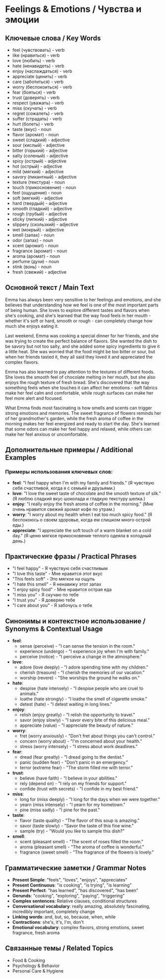 # Feelings & Emotions / Чувства и эмоции

## Ключевые слова / Key Words
- feel (чувствовать) - verb
- like (нравиться) - verb
- love (любить) - verb
- hate (ненавидеть) - verb
- enjoy (наслаждаться) - verb
- appreciate (ценить) - verb
- care (заботиться) - verb
- worry (беспокоиться) - verb
- fear (бояться) - verb
- trust (доверять) - verb
- respect (уважать) - verb
- miss (скучать) - verb
- regret (сожалеть) - verb
- suffer (страдать) - verb
- hurt (болеть) - verb
- taste (вкус) - noun
- flavor (аромат) - noun
- sweet (сладкий) - adjective
- sour (кислый) - adjective
- bitter (горький) - adjective
- salty (соленый) - adjective
- spicy (острый) - adjective
- hot (острый) - adjective
- mild (мягкий) - adjective
- savory (пикантный) - adjective
- texture (текстура) - noun
- touch (прикосновение) - noun
- feel (ощущение) - noun
- soft (мягкий) - adjective
- hard (твердый) - adjective
- smooth (гладкий) - adjective
- rough (грубый) - adjective
- sticky (липкий) - adjective
- slippery (скользкий) - adjective
- wet (мокрый) - adjective
- smell (запах) - noun
- odor (запах) - noun
- scent (аромат) - noun
- fragrance (аромат) - noun
- aroma (аромат) - noun
- perfume (духи) - noun
- stink (вонь) - noun
- fresh (свежий) - adjective

## Основной текст / Main Text

Emma has always been very sensitive to her feelings and emotions, and she believes that understanding how we feel is one of the most important parts of being human. She loves to explore different tastes and flavors when she's cooking, and she's learned that the way food feels in her mouth - whether it's soft or hard, smooth or rough - can completely change how much she enjoys eating it.

Last weekend, Emma was cooking a special dinner for her friends, and she was trying to create the perfect balance of flavors. She wanted the dish to be savory but not too salty, and she added some spicy ingredients to give it a little heat. She was worried that the food might be too bitter or sour, but when her friends tasted it, they all said they loved it and appreciated the complex flavors.

Emma has also learned to pay attention to the textures of different foods. She loves the smooth feel of chocolate melting in her mouth, but she also enjoys the rough texture of fresh bread. She's discovered that the way something feels when she touches it can affect her emotions - soft fabrics make her feel calm and comfortable, while rough surfaces can make her feel more alert and focused.

What Emma finds most fascinating is how smells and scents can trigger strong emotions and memories. The sweet fragrance of flowers reminds her of her grandmother's garden, while the fresh aroma of coffee in the morning makes her feel energized and ready to start the day. She's learned that some odors can make her feel happy and relaxed, while others can make her feel anxious or uncomfortable.

## Дополнительные примеры / Additional Examples

### Примеры использования ключевых слов:
- **feel**: "I feel happy when I'm with my family and friends." (Я чувствую себя счастливой, когда я с семьей и друзьями.)
- **love**: "I love the sweet taste of chocolate and the smooth texture of silk." (Я люблю сладкий вкус шоколада и гладкую текстуру шелка.)
- **enjoy**: "I really enjoy the fresh aroma of coffee in the morning." (Мне очень нравится свежий аромат кофе по утрам.)
- **worry**: "I worry about my health when I eat too much spicy food." (Я беспокоюсь о своем здоровье, когда ем слишком много острой еды.)
- **appreciate**: "I appreciate the soft touch of a warm blanket on a cold day." (Я ценю мягкое прикосновение теплого одеяла в холодный день.)

## Практические фразы / Practical Phrases

- "I feel happy" - Я чувствую себя счастливым
- "I love this taste" - Мне нравится этот вкус
- "This feels soft" - Это мягкое на ощупь
- "I hate this smell" - Я ненавижу этот запах
- "I enjoy spicy food" - Мне нравится острая еда
- "I miss you" - Я скучаю по тебе
- "I trust you" - Я доверяю тебе
- "I care about you" - Я забочусь о тебе

## Синонимы и контекстное использование / Synonyms & Contextual Usage

- **feel**: 
  - sense (perceive) - "I can sense the tension in the room."
  - experience (undergo) - "I experience joy when I'm with family."
  - perceive (notice) - "I perceive a change in the atmosphere."
- **love**: 
  - adore (love deeply) - "I adore spending time with my children."
  - cherish (treasure) - "I cherish the memories of our vacation."
  - worship (revere) - "She worships the ground he walks on."
- **hate**: 
  - despise (hate intensely) - "I despise people who are cruel to animals."
  - loathe (hate strongly) - "I loathe the smell of cigarette smoke."
  - detest (hate) - "I detest waiting in long lines."
- **enjoy**: 
  - relish (enjoy greatly) - "I relish the opportunity to travel."
  - savor (enjoy slowly) - "I savor every bite of this delicious meal."
  - appreciate (value) - "I appreciate the beauty of nature."
- **worry**: 
  - fret (worry anxiously) - "Don't fret about things you can't control."
  - concern (worry about) - "I'm concerned about your health."
  - stress (worry intensely) - "I stress about work deadlines."
- **fear**: 
  - dread (fear greatly) - "I dread going to the dentist."
  - panic (sudden fear) - "Don't panic in an emergency."
  - terror (extreme fear) - "The storm filled me with terror."
- **trust**: 
  - believe (have faith) - "I believe in your abilities."
  - rely (depend on) - "I rely on my friends for support."
  - confide (trust with secrets) - "I confide in my best friend."
- **miss**: 
  - long for (miss deeply) - "I long for the days when we were together."
  - yearn (miss intensely) - "I yearn for my hometown."
  - pine (miss sadly) - "I pine for the past."
- **taste**: 
  - flavor (taste quality) - "The flavor of this soup is amazing."
  - savor (taste slowly) - "Savor the taste of this fine wine."
  - sample (try) - "Would you like to sample this dish?"
- **smell**: 
  - scent (pleasant smell) - "The scent of roses filled the room."
  - aroma (pleasant smell) - "The aroma of coffee is wonderful."
  - fragrance (sweet smell) - "The fragrance of the flowers is lovely."

## Грамматические заметки / Grammar Notes

- **Present Simple**: "feels", "loves", "enjoys", "appreciates"
- **Present Continuous**: "is cooking", "is trying", "is learning"
- **Present Perfect**: "has learned", "has discovered", "has been"
- **Gerunds**: "cooking", "exploring", "paying", "triggering"
- **Complex sentences**: Relative clauses, conditional structures
- **Conversational vocabulary**: really amazing, absolutely fascinating, incredibly important, completely change
- **Linking words**: and, but, so, because, when, while
- **Contractions**: she's, it's, I'm, don't
- **Emotional vocabulary**: complex flavors, strong emotions, sweet fragrance, fresh aroma

## Связанные темы / Related Topics

- Food & Cooking
- Psychology & Behavior
- Personal Care & Hygiene
